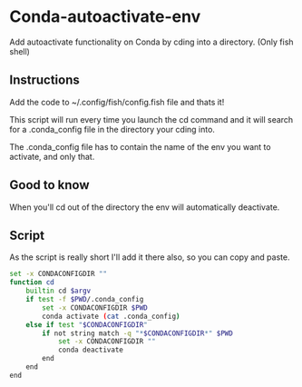 # Conda-autoactivate-env
Add autoactivate functionality on Conda by cding into a directory. (Only fish shell)


## Instructions

Add the code to ~/.config/fish/config.fish file and thats it!

This script will run every time you launch the cd command and it will search for a .conda_config file in the directory your cding into.

The .conda_config file has to contain the name of the env you want to activate, and only that.

## Good to know

When you'll cd out of the directory the env will automatically deactivate.

## Script

As the script is really short I'll add it there also, so you can copy and paste.

```bash
set -x CONDACONFIGDIR ""
function cd
    builtin cd $argv
    if test -f $PWD/.conda_config
        set -x CONDACONFIGDIR $PWD
        conda activate (cat .conda_config)
    else if test "$CONDACONFIGDIR"
        if not string match -q "*$CONDACONFIGDIR*" $PWD
            set -x CONDACONFIGDIR ""
            conda deactivate
        end
    end
end
```
